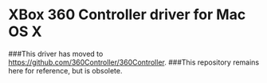 # XBox 360 Controller driver for Mac OS X
###This driver has moved to https://github.com/360Controller/360Controller.
###This repository remains here for reference, but is obsolete.
